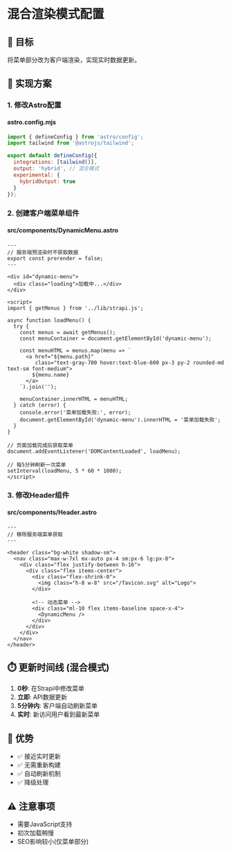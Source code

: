 # 混合渲染模式配置

## 🎯 目标
将菜单部分改为客户端渲染，实现实时数据更新。

## 🔧 实现方案

### 1. 修改Astro配置

#### astro.config.mjs
```javascript
import { defineConfig } from 'astro/config';
import tailwind from '@astrojs/tailwind';

export default defineConfig({
  integrations: [tailwind()],
  output: 'hybrid', // 混合模式
  experimental: {
    hybridOutput: true
  }
});
```

### 2. 创建客户端菜单组件

#### src/components/DynamicMenu.astro
```astro
---
// 服务端预渲染时不获取数据
export const prerender = false;
---

<div id="dynamic-menu">
  <div class="loading">加载中...</div>
</div>

<script>
import { getMenus } from '../lib/strapi.js';

async function loadMenu() {
  try {
    const menus = await getMenus();
    const menuContainer = document.getElementById('dynamic-menu');
    
    const menuHTML = menus.map(menu => `
      <a href="${menu.path}" 
         class="text-gray-700 hover:text-blue-600 px-3 py-2 rounded-md text-sm font-medium">
        ${menu.name}
      </a>
    `).join('');
    
    menuContainer.innerHTML = menuHTML;
  } catch (error) {
    console.error('菜单加载失败:', error);
    document.getElementById('dynamic-menu').innerHTML = '菜单加载失败';
  }
}

// 页面加载完成后获取菜单
document.addEventListener('DOMContentLoaded', loadMenu);

// 每5分钟刷新一次菜单
setInterval(loadMenu, 5 * 60 * 1000);
</script>
```

### 3. 修改Header组件

#### src/components/Header.astro
```astro
---
// 移除服务端菜单获取
---

<header class="bg-white shadow-sm">
  <nav class="max-w-7xl mx-auto px-4 sm:px-6 lg:px-8">
    <div class="flex justify-between h-16">
      <div class="flex items-center">
        <div class="flex-shrink-0">
          <img class="h-8 w-8" src="/favicon.svg" alt="Logo">
        </div>
        
        <!-- 动态菜单 -->
        <div class="ml-10 flex items-baseline space-x-4">
          <DynamicMenu />
        </div>
      </div>
    </div>
  </nav>
</header>
```

## ⏱️ 更新时间线 (混合模式)

1. **0秒**: 在Strapi中修改菜单
2. **立即**: API数据更新
3. **5分钟内**: 客户端自动刷新菜单
4. **实时**: 新访问用户看到最新菜单

## 🎯 优势
- ✅ 接近实时更新
- ✅ 无需重新构建
- ✅ 自动刷新机制
- ✅ 降级处理

## ⚠️ 注意事项
- 需要JavaScript支持
- 初次加载稍慢
- SEO影响较小(仅菜单部分) 